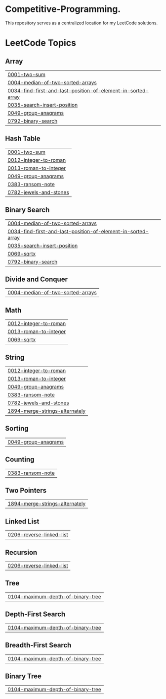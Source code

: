 # Competitive-Programming.
This repository serves as a centralized location for my LeetCode solutions. 

<!---LeetCode Topics Start-->
# LeetCode Topics
## Array
|  |
| ------- |
| [0001-two-sum](https://github.com/consci210/Competitive-Programming./tree/master/0001-two-sum) |
| [0004-median-of-two-sorted-arrays](https://github.com/consci210/Competitive-Programming./tree/master/0004-median-of-two-sorted-arrays) |
| [0034-find-first-and-last-position-of-element-in-sorted-array](https://github.com/consci210/Competitive-Programming./tree/master/0034-find-first-and-last-position-of-element-in-sorted-array) |
| [0035-search-insert-position](https://github.com/consci210/Competitive-Programming./tree/master/0035-search-insert-position) |
| [0049-group-anagrams](https://github.com/consci210/Competitive-Programming./tree/master/0049-group-anagrams) |
| [0792-binary-search](https://github.com/consci210/Competitive-Programming./tree/master/0792-binary-search) |
## Hash Table
|  |
| ------- |
| [0001-two-sum](https://github.com/consci210/Competitive-Programming./tree/master/0001-two-sum) |
| [0012-integer-to-roman](https://github.com/consci210/Competitive-Programming./tree/master/0012-integer-to-roman) |
| [0013-roman-to-integer](https://github.com/consci210/Competitive-Programming./tree/master/0013-roman-to-integer) |
| [0049-group-anagrams](https://github.com/consci210/Competitive-Programming./tree/master/0049-group-anagrams) |
| [0383-ransom-note](https://github.com/consci210/Competitive-Programming./tree/master/0383-ransom-note) |
| [0782-jewels-and-stones](https://github.com/consci210/Competitive-Programming./tree/master/0782-jewels-and-stones) |
## Binary Search
|  |
| ------- |
| [0004-median-of-two-sorted-arrays](https://github.com/consci210/Competitive-Programming./tree/master/0004-median-of-two-sorted-arrays) |
| [0034-find-first-and-last-position-of-element-in-sorted-array](https://github.com/consci210/Competitive-Programming./tree/master/0034-find-first-and-last-position-of-element-in-sorted-array) |
| [0035-search-insert-position](https://github.com/consci210/Competitive-Programming./tree/master/0035-search-insert-position) |
| [0069-sqrtx](https://github.com/consci210/Competitive-Programming./tree/master/0069-sqrtx) |
| [0792-binary-search](https://github.com/consci210/Competitive-Programming./tree/master/0792-binary-search) |
## Divide and Conquer
|  |
| ------- |
| [0004-median-of-two-sorted-arrays](https://github.com/consci210/Competitive-Programming./tree/master/0004-median-of-two-sorted-arrays) |
## Math
|  |
| ------- |
| [0012-integer-to-roman](https://github.com/consci210/Competitive-Programming./tree/master/0012-integer-to-roman) |
| [0013-roman-to-integer](https://github.com/consci210/Competitive-Programming./tree/master/0013-roman-to-integer) |
| [0069-sqrtx](https://github.com/consci210/Competitive-Programming./tree/master/0069-sqrtx) |
## String
|  |
| ------- |
| [0012-integer-to-roman](https://github.com/consci210/Competitive-Programming./tree/master/0012-integer-to-roman) |
| [0013-roman-to-integer](https://github.com/consci210/Competitive-Programming./tree/master/0013-roman-to-integer) |
| [0049-group-anagrams](https://github.com/consci210/Competitive-Programming./tree/master/0049-group-anagrams) |
| [0383-ransom-note](https://github.com/consci210/Competitive-Programming./tree/master/0383-ransom-note) |
| [0782-jewels-and-stones](https://github.com/consci210/Competitive-Programming./tree/master/0782-jewels-and-stones) |
| [1894-merge-strings-alternately](https://github.com/consci210/Competitive-Programming./tree/master/1894-merge-strings-alternately) |
## Sorting
|  |
| ------- |
| [0049-group-anagrams](https://github.com/consci210/Competitive-Programming./tree/master/0049-group-anagrams) |
## Counting
|  |
| ------- |
| [0383-ransom-note](https://github.com/consci210/Competitive-Programming./tree/master/0383-ransom-note) |
## Two Pointers
|  |
| ------- |
| [1894-merge-strings-alternately](https://github.com/consci210/Competitive-Programming./tree/master/1894-merge-strings-alternately) |
## Linked List
|  |
| ------- |
| [0206-reverse-linked-list](https://github.com/consci210/Competitive-Programming./tree/master/0206-reverse-linked-list) |
## Recursion
|  |
| ------- |
| [0206-reverse-linked-list](https://github.com/consci210/Competitive-Programming./tree/master/0206-reverse-linked-list) |
## Tree
|  |
| ------- |
| [0104-maximum-depth-of-binary-tree](https://github.com/consci210/Competitive-Programming./tree/master/0104-maximum-depth-of-binary-tree) |
## Depth-First Search
|  |
| ------- |
| [0104-maximum-depth-of-binary-tree](https://github.com/consci210/Competitive-Programming./tree/master/0104-maximum-depth-of-binary-tree) |
## Breadth-First Search
|  |
| ------- |
| [0104-maximum-depth-of-binary-tree](https://github.com/consci210/Competitive-Programming./tree/master/0104-maximum-depth-of-binary-tree) |
## Binary Tree
|  |
| ------- |
| [0104-maximum-depth-of-binary-tree](https://github.com/consci210/Competitive-Programming./tree/master/0104-maximum-depth-of-binary-tree) |
<!---LeetCode Topics End-->